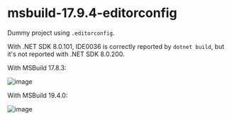 # msbuild-17.9.4-editorconfig
Dummy project using `.editorconfig`. 

With .NET SDK 8.0.101, IDE0036 is correctly reported by `dotnet build`, but it's not reported with .NET SDK 8.0.200.

With MSBuild 17.8.3:

![image](https://github.com/metoule/msbuild-17.9.4-editorconfig/assets/24547430/7e3ceca5-4703-4e17-ad7f-e96d470e4563)


With MSBuild 19.4.0:

![image](https://github.com/metoule/msbuild-17.9.4-editorconfig/assets/24547430/07f91e52-f067-4542-944b-376d0a72c6a1)
